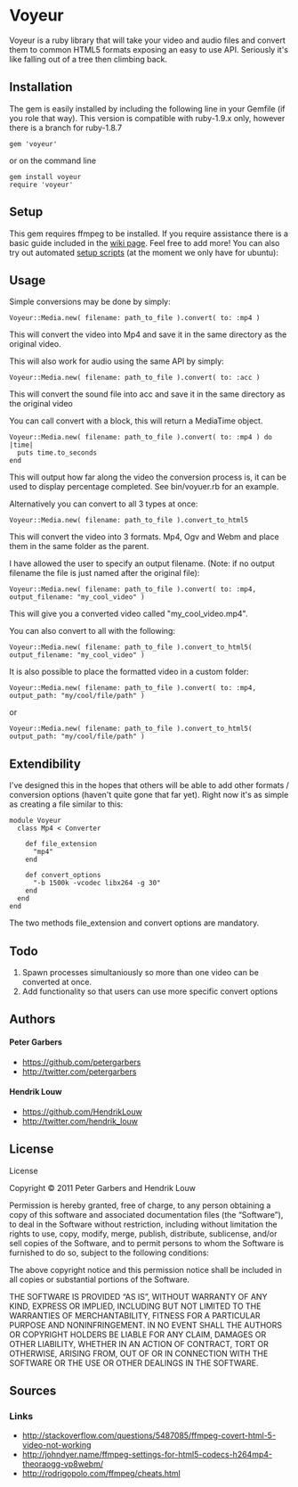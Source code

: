 # Voyeur
Voyeur is a ruby library that will take your video and audio files and convert
them to common HTML5 formats exposing an easy to use API. Seriously
it's like falling out of a tree then climbing back.

## Installation
The gem is easily installed by including the following line in your
Gemfile (if you role that way). This version is compatible with
ruby-1.9.x only, however there is a branch for ruby-1.8.7

    gem 'voyeur'

 or on the command line

    gem install voyeur
    require 'voyeur'

## Setup
This gem requires ffmpeg to be installed. If you require assistance
there is a basic guide included in the [wiki page](https://github.com/devthenet/Voyeur/wiki/Installing-ffmpeg-%28Ubuntu%29). Feel free to add more!
You can also try out automated [setup scripts](https://github.com/devthenet/ffmpeg_setup) (at the moment we only have for ubuntu):

## Usage
Simple conversions may be done by simply:

    Voyeur::Media.new( filename: path_to_file ).convert( to: :mp4 )

This will convert the video into Mp4 and save it in the same directory
as the original video.

This will also work for audio using the same API by simply:

    Voyeur::Media.new( filename: path_to_file ).convert( to: :acc )

This will convert the sound file into acc and save it in the same directory as the original video

You can call convert with a block, this will return a MediaTime object.

    Voyeur::Media.new( filename: path_to_file ).convert( to: :mp4 ) do |time|
      puts time.to_seconds
    end
This will output how far along the video the conversion process is, it can be used to display percentage completed.
See bin/voyuer.rb for an example.

Alternatively you can convert to all 3 types at once:

    Voyeur::Media.new( filename: path_to_file ).convert_to_html5
This will convert the video into 3 formats. Mp4, Ogv and Webm and place
them in the same folder as the parent.

I have allowed the user to specify an output filename. (Note: if no
output filename the file is just named after the original file):

    Voyeur::Media.new( filename: path_to_file ).convert( to: :mp4, output_filename: "my_cool_video" )

This will give you a converted video called "my_cool_video.mp4".

You can also convert to all with the following:

    Voyeur::Media.new( filename: path_to_file ).convert_to_html5( output_filename: "my_cool_video" )

It is also possible to place the formatted video in a custom folder:

    Voyeur::Media.new( filename: path_to_file ).convert( to: :mp4, output_path: "my/cool/file/path" )

or

    Voyeur::Media.new( filename: path_to_file ).convert_to_html5( output_path: "my/cool/file/path" )

## Extendibility

I've designed this in the hopes that others will be able to add
other formats / conversion options (haven't quite gone that far yet).
Right now it's as simple as creating a file similar to this:

    module Voyeur
      class Mp4 < Converter

        def file_extension
          "mp4"
        end

        def convert_options
          "-b 1500k -vcodec libx264 -g 30"
        end
      end
    end


The two methods file_extension and convert options are mandatory.

## Todo
1. Spawn processes simultaniously so more than one video can be converted
at once.
2. Add functionality so that users can use more specific convert
options

## Authors
#### Peter Garbers
* https://github.com/petergarbers
* http://twitter.com/petergarbers

#### Hendrik Louw
* https://github.com/HendrikLouw
* http://twitter.com/hendrik_louw

## License
License

Copyright © 2011 Peter Garbers and Hendrik Louw

Permission is hereby granted, free of charge, to any person obtaining a copy of this software and associated documentation files (the “Software”), to deal in the Software without restriction, including without limitation the rights to use, copy, modify, merge, publish, distribute, sublicense, and/or sell copies of the Software, and to permit persons to whom the Software is furnished to do so, subject to the following conditions:

The above copyright notice and this permission notice shall be included in all copies or substantial portions of the Software.

THE SOFTWARE IS PROVIDED “AS IS”, WITHOUT WARRANTY OF ANY KIND, EXPRESS OR IMPLIED, INCLUDING BUT NOT LIMITED TO THE WARRANTIES OF MERCHANTABILITY, FITNESS FOR A PARTICULAR PURPOSE AND NONINFRINGEMENT. IN NO EVENT SHALL THE AUTHORS OR COPYRIGHT HOLDERS BE LIABLE FOR ANY CLAIM, DAMAGES OR OTHER LIABILITY, WHETHER IN AN ACTION OF CONTRACT, TORT OR OTHERWISE, ARISING FROM, OUT OF OR IN CONNECTION WITH THE SOFTWARE OR THE USE OR OTHER DEALINGS IN THE SOFTWARE.


## Sources

### Links
* http://stackoverflow.com/questions/5487085/ffmpeg-covert-html-5-video-not-working
* http://johndyer.name/ffmpeg-settings-for-html5-codecs-h264mp4-theoraogg-vp8webm/
* http://rodrigopolo.com/ffmpeg/cheats.html
